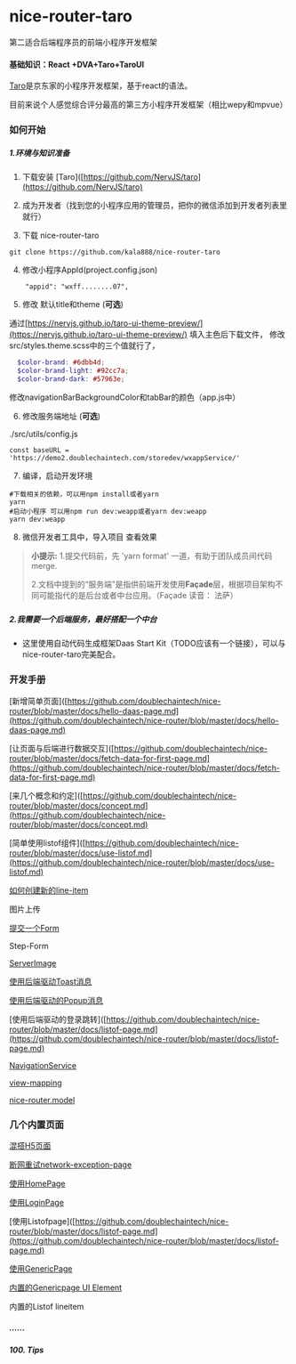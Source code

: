 # nice-router-taro

第二适合后端程序员的前端小程序开发框架

#### 基础知识：React +DVA+Taro+TaroUI

[Taro](https://github.com/NervJS/taro)是京东家的小程序开发框架，基于react的语法。

目前来说个人感觉综合评分最高的第三方小程序开发框架（相比wepy和mpvue）

### 如何开始

##### 1.环境与知识准备

1. 下载安装 [Taro]([https://github.com/NervJS/taro](https://github.com/NervJS/taro) 

2. 成为开发者（找到您的小程序应用的管理员，把你的微信添加到开发者列表里就行）

3. 下载 nice-router-taro

```
git clone https://github.com/kala888/nice-router-taro
```

4. 修改小程序AppId(project.config.json)

```textile
    "appid": "wxff........07",
```

5. 修改 默认title和theme  (**可选**)

通过[https://nervjs.github.io/taro-ui-theme-preview/](https://nervjs.github.io/taro-ui-theme-preview/) 填入主色后下载文件，
 修改src/styles.theme.scss中的三个值就行了，

```scss
  $color-brand: #6dbb4d;  
  $color-brand-light: #92cc7a; 
  $color-brand-dark: #57963e;
```

修改navigationBarBackgroundColor和tabBar的颜色（app.js中）

6. 修改服务端地址  (**可选**)

./src/utils/config.js

```
const baseURL = 'https://demo2.doublechaintech.com/storedev/wxappService/'
```

7. 编译，启动开发环境

```shell
#下载相关的依赖，可以用npm install或者yarn
yarn
#启动小程序 可以用npm run dev:weapp或者yarn dev:weapp
yarn dev:weapp
```

8. 微信开发者工具中，导入项目
   查看效果

> **小提示:**
> 1.提交代码前，先 'yarn format' 一道，有助于团队成员间代码merge.
> 
> 2.文档中提到的“服务端”是指供前端开发使用**Façade**层，根据项目架构不同可能指代的是后台或者中台应用。（Façade 读音： 法萨）

##### 

##### 2.我需要一个后端服务，最好搭配一个中台

- 这里使用自动代码生成框架Daas Start Kit（TODO应该有一个链接），可以与nice-router-taro完美配合。

#### 

### 开发手册

[新增简单页面]([https://github.com/doublechaintech/nice-router/blob/master/docs/hello-daas-page.md](https://github.com/doublechaintech/nice-router/blob/master/docs/hello-daas-page.md)

[让页面与后端进行数据交互]([https://github.com/doublechaintech/nice-router/blob/master/docs/fetch-data-for-first-page.md](https://github.com/doublechaintech/nice-router/blob/master/docs/fetch-data-for-first-page.md)

[来几个概念和约定]([https://github.com/doublechaintech/nice-router/blob/master/docs/concept.md](https://github.com/doublechaintech/nice-router/blob/master/docs/concept.md)

[简单使用listof组件]([https://github.com/doublechaintech/nice-router/blob/master/docs/use-listof.md](https://github.com/doublechaintech/nice-router/blob/master/docs/use-listof.md)

[如何创建新的line-item](https://github.com/doublechaintech/nice-router/blob/master/docs/how-to-create-new-line-item.md)

图片上传

[提交一个Form](https://github.com/doublechaintech/nice-router/blob/master/docs/submit-form.md)

Step-Form

[ServerImage](https://github.com/doublechaintech/nice-router/blob/master/docs/server-image.md)

[使用后端驱动Toast消息](https://github.com/doublechaintech/nice-router/blob/master/docs/taost-from-backend.md)

[使用后端驱动的Popup消息](https://github.com/doublechaintech/nice-router/blob/master/docs/popup-from-backend.md)

[使用后端驱动的登录跳转]([https://github.com/doublechaintech/nice-router/blob/master/docs/listof-page.md](https://github.com/doublechaintech/nice-router/blob/master/docs/listof-page.md)

[NavigationService](https://github.com/doublechaintech/nice-router/blob/master/docs/navigation-service.md)

[view-mapping](https://github.com/doublechaintech/nice-router/blob/master/docs/view-mapping.md)

[nice-router.model](https://github.com/doublechaintech/nice-router/blob/master/docs/nice-router.model.md)

### 几个内置页面

[混搭H5页面](https://github.com/doublechaintech/nice-router/blob/master/docs/h5-page.md)

[断网重试network-exception-page](https://github.com/doublechaintech/nice-router/blob/master/docs/network-exception-page.md)

[使用HomePage](https://github.com/doublechaintech/nice-router/blob/master/docs/home-page.md)

[使用LoginPage](https://github.com/doublechaintech/nice-router/blob/master/docs/login-page.md)

[使用Listofpage]([https://github.com/doublechaintech/nice-router/blob/master/docs/listof-page.md](https://github.com/doublechaintech/nice-router/blob/master/docs/listof-page.md)

[使用GenericPage](https://github.com/doublechaintech/nice-router/blob/master/docs/generic-page.md)

[内置的Genericpage UI Element](https://github.com/doublechaintech/nice-router/blob/master/docs/generic-page-ele.md)

内置的Listof lineitem

##### ......

##### 100. Tips
